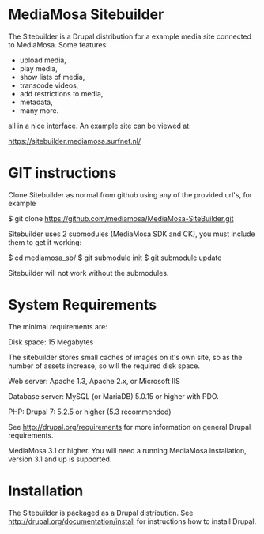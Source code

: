 MediaMosa Sitebuilder
=====================

The Sitebuilder is a Drupal distribution for a example media site
connected to MediaMosa. Some features:
- upload media,
- play media,
- show lists of media,
- transcode videos,
- add restrictions to media,
- metadata,
- many more.

all in a nice interface. An example site can be viewed at:

https://sitebuilder.mediamosa.surfnet.nl/

GIT instructions
================

Clone Sitebuilder as normal from github using any of the provided
url's, for example

$ git clone https://github.com/mediamosa/MediaMosa-SiteBuilder.git

Sitebuilder uses 2 submodules (MediaMosa SDK and CK), you must include
them to get it working:

$ cd mediamosa_sb/
$ git submodule init
$ git submodule update

Sitebuilder will not work without the submodules.


System Requirements
===================

The minimal requirements are:

Disk space: 15 Megabytes

  The sitebuilder stores small caches of images on it's own site, so
  as the number of assets increase, so will the required disk space.

Web server: Apache 1.3, Apache 2.x, or Microsoft IIS

Database server: MySQL (or MariaDB) 5.0.15 or higher with PDO.

PHP: Drupal 7: 5.2.5 or higher (5.3 recommended)

See http://drupal.org/requirements for more information on general
Drupal requirements.

MediaMosa 3.1 or higher. You will need a running MediaMosa
installation, version 3.1 and up is supported.


Installation
============

The Sitebuilder is packaged as a Drupal distribution. See
http://drupal.org/documentation/install for instructions how to install
Drupal.


